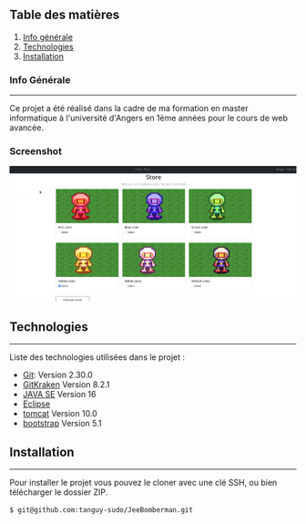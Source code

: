 ## Table des matières
1. [Info générale](#info-générale)
2. [Technologies](#technologies)
3. [Installation](#installation)
### Info Générale
***
Ce projet a été réalisé dans la cadre de ma formation en master informatique à l'université d'Angers en 1ème années pour le cours de web avancée. 
### Screenshot
![Image text](siteWeb.png)
## Technologies
***
Liste des technologies utilisées dans le projet :
* [Git](https://git-scm.com/): Version 2.30.0
* [GitKraken](https://www.gitkraken.com/) Version 8.2.1
* [JAVA SE](https://www.oracle.com/java/technologies/javase/jdk16-archive-downloads.html) Version 16
* [Eclipse](https://www.eclipse.org/downloads/packages/release/kepler/sr2/eclipse-ide-java-ee-developers)
* [tomcat](https://tomcat.apache.org/tomcat-10.0-doc/index.html) Version 10.0
* [bootstrap](https://getbootstrap.com/docs/5.1/getting-started/introduction/]) Version 5.1

## Installation
***
Pour installer le projet vous pouvez le cloner avec une clé SSH, ou bien télécharger le dossier ZIP.
```
$ git@github.com:tanguy-sudo/JeeBomberman.git

```

